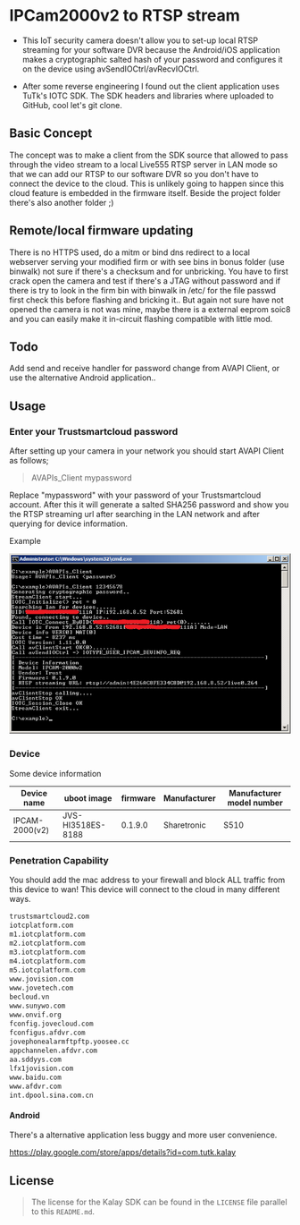 # IPCam2000v2 to RTSP stream

* This IoT security camera doesn't allow you to set-up local RTSP streaming for your software DVR because the Android/iOS application makes a cryptographic salted hash of your password and configures it on the device using avSendIOCtrl/avRecvIOCtrl.

* After some reverse engineering I found out the client application uses TuTk's IOTC SDK. The SDK headers and libraries where uploaded to GitHub, cool let's git clone.

## Basic Concept

The concept was to make a client from the SDK source that allowed to pass through the video stream to a local Live555 RTSP server in LAN mode so that we can add our RTSP to our software DVR so you don't have to connect the device to the cloud.
This is unlikely going to happen since this cloud feature is embedded in the firmware itself. Beside the project folder there's also another folder ;)

## Remote/local firmware updating 

There is no HTTPS used, do a mitm or bind dns redirect to a local webserver serving your modified firm or with see bins in bonus folder (use binwalk) not sure if there's a checksum and for unbricking. You have to first crack open the camera and test if there's a JTAG without password and if there is try to look in the firm bin with binwalk in /etc/ for the file passwd first check this before flashing and bricking it.. But again not sure have not opened the camera is not was mine, maybe there is a external eeprom soic8 and you can easily make it in-circuit flashing compatible with little mod.

## Todo

Add send and receive handler for password change from AVAPI Client, or use the alternative Android application..

## Usage

### Enter your Trustsmartcloud password
After setting up your camera in your network you should start AVAPI Client as follows;

> AVAPIs_Client mypassword

Replace "mypassword" with your password of your Trustsmartcloud account. After this it will generate a salted SHA256 password and show you the RTSP streaming url after searching in the LAN network and after querying for device information.

Example

![](https://github.com/StackerDEV/ipcam2000v2-to-rtsp/blob/master/example.png)

### Device
Some device information

Device name      | uboot image             | firmware           | Manufacturer | Manufacturer model number |
---------------- | ----------------------- | ------------------ | ------------ | ------------------------- |
IPCAM-2000(v2)   | JVS-HI3518ES-8188       | 0.1.9.0            | Sharetronic  | S510                      |


### Penetration Capability
You should add the mac address to your firewall and block ALL traffic from this device to wan!
This device will connect to the cloud in many different ways.

```
trustsmartcloud2.com
iotcplatform.com
m1.iotcplatform.com
m2.iotcplatform.com
m3.iotcplatform.com
m4.iotcplatform.com
m5.iotcplatform.com
www.jovision.com
www.jovetech.com
becloud.vn
www.sunywo.com
www.onvif.org
fconfig.jovecloud.com
fconfigus.afdvr.com
jovephonealarmftpftp.yoosee.cc
appchannelen.afdvr.com
aa.sddyys.com
lfx1jovision.com
www.baidu.com
www.afdvr.com
int.dpool.sina.com.cn
```

#### Android
There's a alternative application less buggy and more user convenience.

https://play.google.com/store/apps/details?id=com.tutk.kalay


## License

> The license for the Kalay SDK can be found in the `LICENSE` file parallel to this `README.md`.
